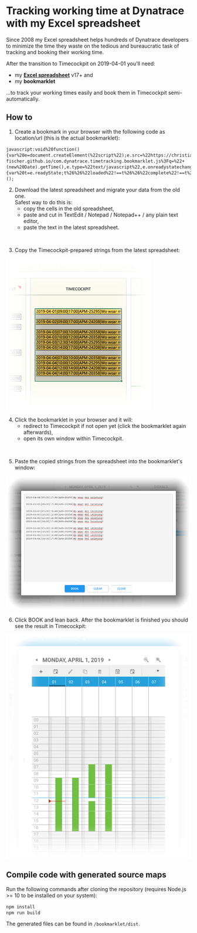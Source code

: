 # Tracking working time at Dynatrace with my Excel spreadsheet

Since 2008 my Excel spreadsheet helps hundreds of Dynatrace developers to
minimize the time they waste on the tedious and bureaucratic task of tracking
and booking their working time.

After the transition to Timecockpit on 2019-04-01 you'll need:

- my [**Excel spreadsheet**](./spreadsheet/spreadsheet_template_de_v17.xlsx)
  v17+ and
- my **bookmarklet**

...to track your working times easily and book them in Timecockpit
semi-automatically.

## How to

1. Create a bookmark in your browser with the following code as location/url
   (this is the actual bookmarklet):

```
javascript:void%20function(){var%20e=document.createElement(%22script%22);e.src=%22https://christian-fischer.github.io/com.dynatrace.timetracking.bookmarklet.js%3Fq=%22+(new%20Date).getTime(),e.type=%22text/javascript%22,e.onreadystatechange=e.onload=function(){var%20t=e.readyState;t%26%26%22loaded%22!==t%26%26%22complete%22!==t%26%26alert(%22could%20not%20load%20bookmarklet%22)},document.head.appendChild(e)}();
```

2. Download the latest spreadsheet and migrate your data from the old one.\
   Safest way to do this is:
   - copy the cells in the old spreadsheet,
   - paste and cut in TextEdit / Notepad / Notepad++ / any plain text editor,
   - paste the text in the latest spreadsheet.

&#160;

3. Copy the Timecockpit-prepared strings from the latest spreadsheet:

![](resources/spreadsheet.png)

4. Click the bookmarklet in your browser and it will:
   - redirect to Timecockpit if not open yet (click the bookmarklet again
     afterwards),
   - open its own window within Timecockpit.

&#160;

5. Paste the copied strings from the spreadsheet into the bookmarklet's window:

![](resources/bookmarklet.png)

6. Click BOOK and lean back. After the bookmarklet is finished you should see
   the result in Timecockpit:

![](resources/timecockpit.png)

## Compile code with generated source maps

Run the following commands after cloning the repository (requires Node.js >= 10
to be installed on your system):

```
npm install
npm run build
```

The generated files can be found in `/bookmarklet/dist`.
